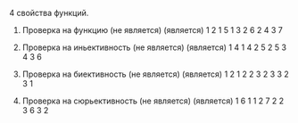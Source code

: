 4 свойства функций.
1. Проверка на функцию
(не является) (является)
   1 2           1 5
   1 3           2 6
   2 4           3 7
   
2. Проверка на иньективность
(не является) (является)
   1 4           1 4
   2 5           2 5
   3 4           3 6
   
3. Проверка на биективность
(не является) (является)
   1 2           1 2
   2 3           2 3
   3 2           3 1
   
4. Проверка на сюрьективность
(не является) (является)
   1 6           1 1
   2 7           2 2
   3 6           3 2
